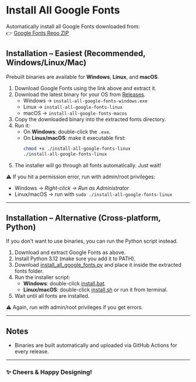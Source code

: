 # Install All Google Fonts

Automatically install all Google Fonts downloaded from:  
👉 [Google Fonts Repo ZIP](https://github.com/google/fonts/archive/main.zip)

## Installation – Easiest (Recommended, Windows/Linux/Mac)

Prebuilt binaries are available for **Windows**, **Linux**, and **macOS**.  

1. Download Google Fonts using the link above and extract it.  
2. Download the latest binary for your OS from [Releases](https://github.com/zmn-hamid/install-google-fonts/releases/latest).  
   - Windows → `install-all-google-fonts-windows.exe`  
   - Linux → `install-all-google-fonts-linux`  
   - macOS → `install-all-google-fonts-macos`  
3. Copy the downloaded binary into the extracted fonts directory.  
4. Run it:  
   - On **Windows**: double-click the `.exe`.  
   - On **Linux/macOS**: make it executable first:  
     ```bash
     chmod +x ./install-all-google-fonts-linux
     ./install-all-google-fonts-linux
     ```
5. The installer will go through all fonts automatically. Just wait!  

⚠️ If you hit a permission error, run with admin/root privileges:  
- Windows → *Right-click → Run as Administrator*  
- Linux/macOS → run with `sudo ./install-all-google-fonts-linux`

---

## Installation – Alternative (Cross-platform, Python)

If you don’t want to use binaries, you can run the Python script instead.

1. Download and extract Google Fonts as above.  
2. Install Python 3.12 (make sure you add it to PATH).  
3. Download [install_all_google_fonts.py](install_all_google_fonts.py) and place it inside the extracted fonts folder.  
4. Run the installer script:  
   - **Windows**: double-click [install.bat](cross_platform_installation/install.bat).  
   - **Linux/macOS**: double-click [install.sh](cross_platform_installation/install.sh) or run it from terminal.  
5. Wait until all fonts are installed.  

⚠️ Again, run with admin/root privileges if you get errors.  

---

## Notes

- Binaries are built automatically and uploaded via GitHub Actions for every release.  

---

### ✨ Cheers & Happy Designing!

